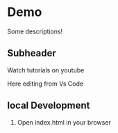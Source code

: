 # Demo

Some descriptions!

## Subheader

Watch tutorials on youtube

Here editing from Vs Code

## local Development

1. Open index.html in your browser
